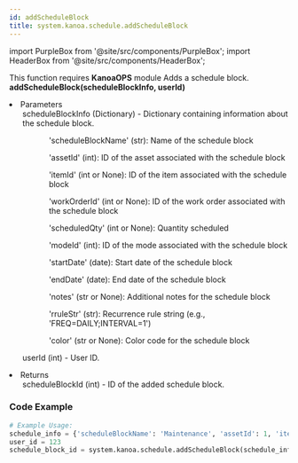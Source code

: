 ```yaml
---
id: addScheduleBlock
title: system.kanoa.schedule.addScheduleBlock
---
```


import PurpleBox from '@site/src/components/PurpleBox';
import HeaderBox from '@site/src/components/HeaderBox';

<PurpleBox>This function requires <b>KanoaOPS</b> module</PurpleBox>
<HeaderBox header="Description">Adds a schedule block.</HeaderBox>
<HeaderBox header="Syntax">
    <b>addScheduleBlock(scheduleBlockInfo, userId)</b>
    <li>Parameters <br />
        <ul>scheduleBlockInfo (Dictionary) - Dictionary containing information about the schedule block.
            <ul>
                <ul></ul>
                <ul>'scheduleBlockName' (str): Name of the schedule block</ul>
                <ul>'assetId' (int): ID of the asset associated with the schedule block</ul>
                <ul>'itemId' (int or None): ID of the item associated with the schedule block</ul>
                <ul>'workOrderId' (int or None): ID of the work order associated with the schedule block</ul>
                <ul>'scheduledQty' (int or None): Quantity scheduled</ul>
                <ul>'modeId' (int): ID of the mode associated with the schedule block</ul>
                <ul>'startDate' (date): Start date of the schedule block</ul>
                <ul>'endDate' (date): End date of the schedule block</ul>
                <ul>'notes' (str or None): Additional notes for the schedule block</ul>
                <ul>'rruleStr' (str): Recurrence rule string (e.g., 'FREQ=DAILY;INTERVAL=1')</ul>
                <ul>'color' (str or None): Color code for the schedule block</ul>
            </ul>
        </ul>
        <ul>userId (int) - User ID.</ul>
    </li>
    <li>Returns <br />
        <ul>scheduleBlockId (int) - ID of the added schedule block.</ul>
    </li>
</HeaderBox>

### Code Example

```python
# Example Usage:
schedule_info = {'scheduleBlockName': 'Maintenance', 'assetId': 1, 'itemId': None, 'workOrderId': None, 'scheduledQty': None, 'modeId': 3, 'startDate': ..., 'endDate': ..., 'notes': 'Maintenance notes', 'rruleStr': '...', 'color': 'FF0000'}
user_id = 123
schedule_block_id = system.kanoa.schedule.addScheduleBlock(schedule_info, user_id)
